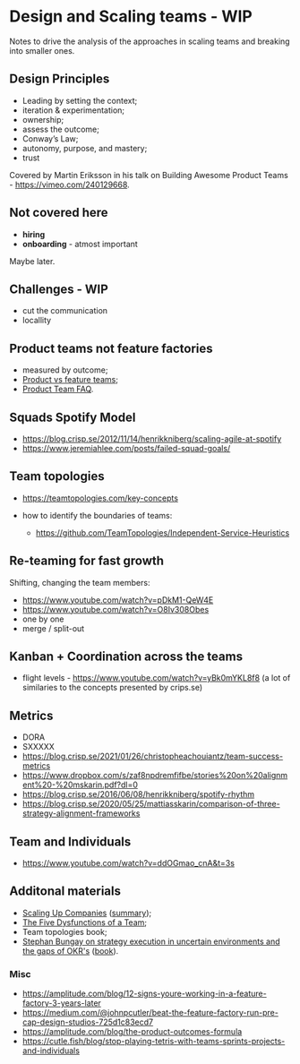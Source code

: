 # Design and Scaling teams - WIP

Notes to drive the analysis of the approaches in scaling teams and breaking into smaller ones.

## Design Principles

- Leading by setting the context;
- iteration & experimentation;
- ownership;
- assess the outcome;
- Conway’s Law;
- autonomy, purpose, and mastery;
- trust

Covered by Martin Eriksson in his talk on Building Awesome Product Teams - https://vimeo.com/240129668.

## Not covered here

- **hiring**
- **onboarding** - atmost important

Maybe later.

## Challenges - WIP

- cut the communication
- locallity

## Product teams not feature factories

- measured by outcome;
- [Product vs feature teams](https://www.svpg.com/product-vs-feature-teams/);
- [Product Team FAQ](https://www.svpg.com/product-team-faq/).

## Squads Spotify Model

- https://blog.crisp.se/2012/11/14/henrikkniberg/scaling-agile-at-spotify
- https://www.jeremiahlee.com/posts/failed-squad-goals/

## Team topologies

- https://teamtopologies.com/key-concepts
- how to identify the boundaries of teams:

  - https://github.com/TeamTopologies/Independent-Service-Heuristics

## Re-teaming for fast growth

Shifting, changing the team members:

- https://www.youtube.com/watch?v=pDkM1-QeW4E
- https://www.youtube.com/watch?v=O8Iv308Obes
- one by one
- merge / split-out

## Kanban + Coordination across the teams

- flight levels - https://www.youtube.com/watch?v=yBk0mYKL8f8 (a lot of similaries to the concepts presented by crips.se)

## Metrics

- DORA
- SXXXXX
- https://blog.crisp.se/2021/01/26/christopheachouiantz/team-success-metrics
- https://www.dropbox.com/s/zaf8npdremfifbe/stories%20on%20alignment%20-%20mskarin.pdf?dl=0
- https://blog.crisp.se/2016/06/08/henrikkniberg/spotify-rhythm
- https://blog.crisp.se/2020/05/25/mattiasskarin/comparison-of-three-strategy-alignment-frameworks

## Team and Individuals

- https://www.youtube.com/watch?v=ddOGmao_cnA&t=3s

## Additonal materials

- [Scaling Up Companies](https://www.amazon.com/Scaling-Up-Companies-Rockefeller-Habits/dp/0986019526) ([summary](http://scaling4growth.com/wp-content/uploads/2015/10/Scaling-Up.pdf));
- [The Five Dysfunctions of a Team](https://www.tablegroup.com/topics-and-resources/teamwork-5-dysfunctions/);
- Team topologies book;
- [Stephan Bungay on strategy execution in uncertain environments and the gaps of OKR's](https://www.youtube.com/watch?v=3YkZSYSQYis) ([book](https://www.amazon.com/Art-Action-Leaders-between-Actions-ebook/dp/B01HPVHLHG/ref=tmm_kin_swatch_0)).


### Misc

- https://amplitude.com/blog/12-signs-youre-working-in-a-feature-factory-3-years-later
- https://medium.com/@johnpcutler/beat-the-feature-factory-run-pre-cap-design-studios-725d1c83ecd7
- https://amplitude.com/blog/the-product-outcomes-formula
- https://cutle.fish/blog/stop-playing-tetris-with-teams-sprints-projects-and-individuals
